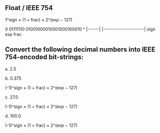 ## Float / IEEE 754

1^sign × (1 + frac) × 2^(exp − 127)

0    01111110 01001000010001000100010
^    |------| |---------------------|
sign    exp            frac


## Convert the following decimal numbers into IEEE 754-encoded bit-strings:

a. 2.5


b. 0.375

(-1)^sign × (1 + frac) × 2^(exp − 127)


c. 27.0

(-1)^sign × (1 + frac) × 2^(exp − 127)


d. 100.0

(-1)^sign × (1 + frac) × 2^(exp − 127)
